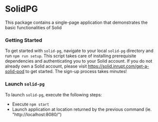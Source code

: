 # SolidPG
This package contains a single-page application that demonstrates the basic functionalities of Solid

### Getting Started
To get started with `solid-pg`, navigate to your local `solid-pg` directory and run `npm run setup`. This script takes care of installing prerequisite dependencies and authenticating you to your Solid account. If you do not already own a Solid account, please visit https://solid.inrupt.com/get-a-solid-pod to get started. The sign-up process takes minutes!

### Launch `solid-pg`
To launch `solid-pg`, execute the following steps:
- Execute `npm start`
- Launch application at location returned by the previous command (ie. "http://localhost:8080/")
